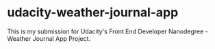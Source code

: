 # udacity-weather-journal-app
This is my submission for Udacity's Front End Developer Nanodegree - Weather Journal App Project.
